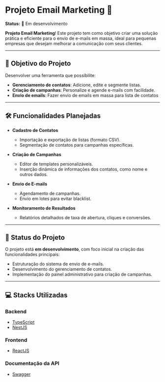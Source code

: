 # Projeto Email Marketing 📧  

**Status:** 🚧 Em desenvolvimento  

**Projeto Email Marketing**! Este projeto tem como objetivo criar uma solução prática e eficiente para o envio de e-mails em massa, ideal para pequenas empresas que desejam melhorar a comunicação com seus clientes.  

---

## 🌟 Objetivo do Projeto
Desenvolver uma ferramenta que possibilite:
- **Gerenciamento de contatos**: Adicione, edite e segmente listas.  
- **Criação de campanhas**: Personalize e agende e-mails com facilidade.
- **Envio de emails**: Fazer envio de emails em massa para lista de contatos
---

## 🛠️ Funcionalidades Planejadas
- **Cadastro de Contatos**  
  - Importação e exportação de listas (formato CSV).  
  - Segmentação de contatos para campanhas específicas.  

- **Criação de Campanhas**  
  - Editor de templates personalizáveis.  
  - Inserção dinâmica de informações dos contatos, como nome e outros dados.  

- **Envio de E-mails**  
  - Agendamento de campanhas.  
  - Envio em lotes para evitar blacklist.  

- **Monitoramento de Resultados**  
  - Relatórios detalhados de taxa de abertura, cliques e conversões.  

---

## 🚧 Status do Projeto
O projeto está **em desenvolvimento**, com foco inicial na criação das funcionalidades principais:  
- Estruturação do sistema de envio de e-mails.  
- Desenvolvimento do gerenciamento de contatos.  
- Implementação do painel administrativo para criação de campanhas.  

---

## 💻 Stacks Utilizadas

### **Backend**  
- [TypeScript](https://www.typescriptlang.org/)  
- [NestJS](https://nestjs.com/)  

### **Frontend**  
- [ReactJS](https://reactjs.org/)  

### **Documentação da API**  
- [Swagger](https://swagger.io/)  